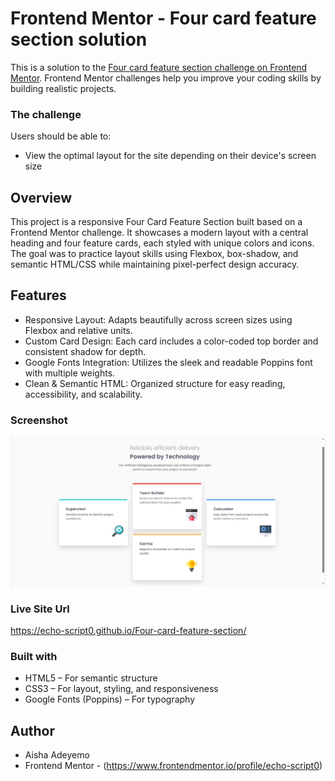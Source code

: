 # Frontend Mentor - Four card feature section solution
This is a solution to the [Four card feature section challenge on Frontend Mentor](https://www.frontendmentor.io/challenges/four-card-feature-section-weK1eFYK). Frontend Mentor challenges help you improve your coding skills by building realistic projects. 

### The challenge

Users should be able to:

- View the optimal layout for the site depending on their device's screen size


## Overview
This project is a responsive Four Card Feature Section built based on a Frontend Mentor challenge. It showcases a modern layout with a central heading and four feature cards, each styled with unique colors and icons. The goal was to practice layout skills using Flexbox, box-shadow, and semantic HTML/CSS while maintaining pixel-perfect design accuracy.


## Features 
- Responsive Layout: Adapts beautifully across screen sizes using Flexbox and relative units.
- Custom Card Design: Each card includes a color-coded top border and consistent shadow for depth.
- Google Fonts Integration: Utilizes the sleek and readable Poppins font with multiple weights.
- Clean & Semantic HTML: Organized structure for easy reading, accessibility, and scalability.

### Screenshot

![Preview](image.png)

### Live Site Url
https://echo-script0.github.io/Four-card-feature-section/

### Built with
- HTML5 – For semantic structure
- CSS3 – For layout, styling, and responsiveness
- Google Fonts (Poppins) – For typography

## Author
- Aisha Adeyemo
- Frontend Mentor - (https://www.frontendmentor.io/profile/echo-script0)